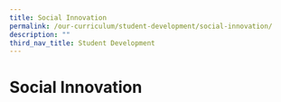 ```yaml
---
title: Social Innovation
permalink: /our-curriculum/student-development/social-innovation/
description: ""
third_nav_title: Student Development
---
```

# **Social Innovation**